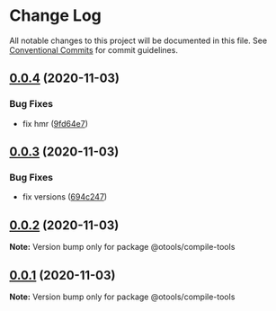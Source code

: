 # Change Log

All notable changes to this project will be documented in this file.
See [Conventional Commits](https://conventionalcommits.org) for commit guidelines.

## [0.0.4](https://github.com/owenvip/react-compile-tools/compare/v0.0.3...v0.0.4) (2020-11-03)


### Bug Fixes

* fix hmr ([9fd64e7](https://github.com/owenvip/react-compile-tools/commit/9fd64e7cbc7024b15564520f19c6013138ae716d))





## [0.0.3](https://github.com/owenvip/react-compile-tools/compare/v0.0.2...v0.0.3) (2020-11-03)


### Bug Fixes

* fix versions ([694c247](https://github.com/owenvip/react-compile-tools/commit/694c24747e3f22ee577fb43311749213373f0fe1))





## [0.0.2](https://github.com/owenvip/react-compile-tools/compare/v0.0.1...v0.0.2) (2020-11-03)

**Note:** Version bump only for package @otools/compile-tools





## [0.0.1](https://github.com/owenvip/react-compile-tools/compare/v0.1.3...v0.0.1) (2020-11-03)

**Note:** Version bump only for package @otools/compile-tools
